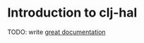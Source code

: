# Introduction to clj-hal

TODO: write [great documentation](http://jacobian.org/writing/great-documentation/what-to-write/)
